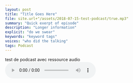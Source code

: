 ```yaml
---
layout: post
title: "Title Goes Here"
file: site.url+"/assets/2018-07-15-test-podcast/true.mp3"
summary: "Quick exerpt of episode"
description: "Longer information"
explicit: "do we swear" 
keywords: "keyword tags"
voices: "who did the talking"
tags: Podcast
---
```

test de podcast avec ressource audio
<audio controls>
  <source src="/assets/2018-07-15-test-podcast/true.mp3" type="audio/mpeg"/>
Your browser does not support the audio element.
</audio>
